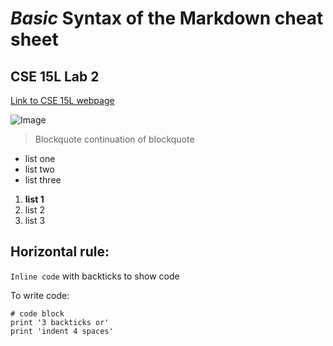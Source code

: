 # *Basic* Syntax of the Markdown cheat sheet
## CSE 15L Lab 2
[Link to CSE 15L webpage](https://sites.google.com/eng.ucsd.edu/cse-15l-spring-2022/home)


![Image](cse.png)

> Blockquote
> continuation of blockquote


* list one
* list two
* list three


1. **list 1**
2. list 2
3. list 3

Horizontal rule:
---

`Inline code` with backticks to show code 


To write code:
```
# code block
print '3 backticks or'
print 'indent 4 spaces'
```

